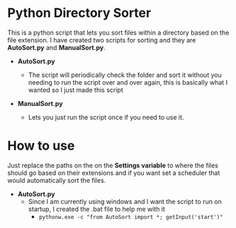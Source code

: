 # Python Directory Sorter
This is a python script that lets you sort files within a directory based on the file extension. I have created two scripts for sorting and they are **AutoSort.py** and **ManualSort.py**.

* **AutoSort.py**
  * The script will periodically check the folder and sort it without you needing to run the script over and over again, this is basically what I wanted so I just made this script
  
* **ManualSort.py**
  * Lets you just run the script once if you need to use it.

# How to use
Just replace the paths on the on the **Settings variable** to where the files should go based on their extensions and if you want set a scheduler that would automatically sort the files.

* **AutoSort.py**
  * Since I am currently using windows and I want the script to run on startup, I created the .bat file to help me with it 
    * `pythonw.exe -c "from AutoSort import *; getInput('start')"`
  
 
  
  
